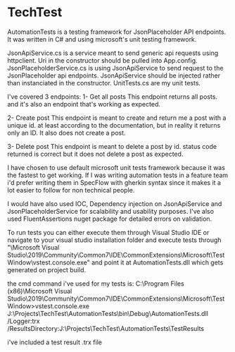 # TechTest

AutomationTests is a testing framework for JsonPlaceholder API endpoints.
It was written in C# and using microsoft's unit testing framework.

JsonApiService.cs is a service meant to send generic api requests using httpclient. Uri in the constructor should be pulled into App.config.
JsonPlaceholderService.cs is using JsonApiService to send request to the JsonPlaceholder api endpoints. JsonApiService should be injected rather than instanciated in the constructor.
UnitTests.cs are my unit tests.

I've covered 3 endpoints:
1- Get all posts
	This endpoint returns all posts. and it's also an endpoint that's working as expected.

2- Create post
	This endpoint is meant to create and return me a post with a unique id. at least according to the documentation, but in reality it returns only an ID. It also does not create a post.

3- Delete post
	This endpoint is meant to delete a post by id. status code returned is correct but it does not delete a post as expected.



I have chosen to use default microsoft unit tests framework because it was the fastest to get working. If I was writing automation tests in a feature team i'd prefer writing them in SpecFlow with gherkin 
syntax since it makes it a lot easier to follow for non technical people.

I would have also used IOC, Dependency injection on JsonApiService and JsonPlaceholderService for scalability and usability purposes.
I've also used FluentAssertions nuget package for detailed errors on validation.

To run tests you can either execute them through Visual Studio IDE or navigate to your visual studio installation folder and execute tests through 
"\Microsoft Visual Studio\2019\Community\Common7\IDE\CommonExtensions\Microsoft\TestWindow\vstest.console.exe" and point it at AutomationTests.dll which gets generated on project build.

the cmd command i've used for my tests is:
C:\Program Files (x86)\Microsoft Visual Studio\2019\Community\Common7\IDE\CommonExtensions\Microsoft\TestWindow>vstest.console.exe J:\Projects\TechTest\AutomationTests\bin\Debug\AutomationTests.dll /Logger:trx /ResultsDirectory:J:\Projects\TechTest\AutomationTests\TestResults

i've included a test result .trx file
